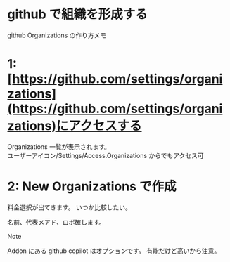 # github で組織を形成する

github Organizations の作り方メモ

# 1: [https://github.com/settings/organizations](https://github.com/settings/organizations)にアクセスする

Organizations 一覧が表示されます。  
ユーザーアイコン/Settings/Access.Organizations からでもアクセス可

# 2: New Organizations で作成

料金選択が出てきます。 いつか比較したい。

名前、代表メアド、ロボ確します。

> [!NOTE]  
> Addon にある github copilot はオプションです。 有能だけど高いから注意。
